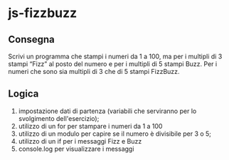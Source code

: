 js-fizzbuzz
===

## Consegna
Scrivi un programma che stampi i numeri da 1 a 100,
ma per i multipli di 3 stampi “Fizz” al posto del numero e per i multipli di 5 stampi Buzz.
Per i numeri che sono sia multipli di 3 che di 5 stampi FizzBuzz.

## Logica
1. impostazione dati di partenza (variabili che serviranno per lo svolgimento dell'esercizio);
2. utilizzo di un for per stampare i numeri da 1 a 100
3. utilizzo di un modulo per capire se il numero è divisibile per 3 o 5;
4. utilizzo di un if per i messaggi Fizz e Buzz
5. console.log per visualizzare i messaggi